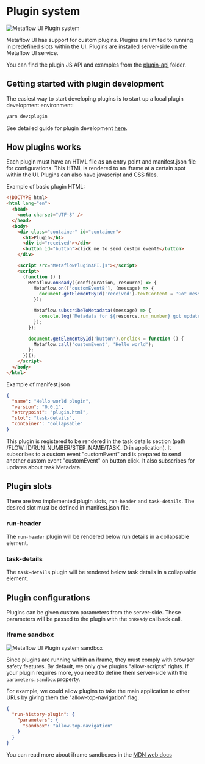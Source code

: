 # Plugin system

![Metaflow UI Plugin system](images/metaflow-ui-plugins.png)

Metaflow UI has support for custom plugins. Plugins are limited to running in predefined slots within the UI. Plugins are installed server-side on the Metaflow UI service.

You can find the plugin JS API and examples from the [plugin-api](../plugin-api/README.md) folder.

## Getting started with plugin development

The easiest way to start developing plugins is to start up a local plugin development environment:

```sh
yarn dev:plugin
```

See detailed guide for plugin development [here](./plugin-guide.md).

## How plugins works

Each plugin must have an HTML file as an entry point and manifest.json file for configurations. This HTML is rendered to an iframe at a certain spot within the UI. Plugins can also have javascript and CSS files.

Example of basic plugin HTML:

```html
<!DOCTYPE html>
<html lang="en">
  <head>
    <meta charset="UTF-8" />
  </head>
  <body>
    <div class="container" id="container">
      <h1>Plugin</h1>
      <div id="received"></div>
      <button id="button">click me to send custom event!</button>
    </div>

    <script src="MetaflowPluginAPI.js"></script>
    <script>
      (function () {
        Metaflow.onReady((configuration, resource) => {
          Metaflow.on(['customEventB'], (message) => {
            document.getElementById('received').textContent = 'Got message: ' + message.data;
          });

          Metaflow.subscribeToMetadata((message) => {
            console.log(`Metadata for ${resource.run_number} got updated! Metadata object for the task is ${JSON.stringify(message.data)}`);
          });
        });

        document.getElementById('button').onclick = function () {
          Metaflow.call('customEvent', 'Hello world');
        };
      })();
    </script>
  </body>
</html>
```

Example of manifest.json

```json
{
  "name": "Hello world plugin",
  "version": "0.0.1",
  "entrypoint": "plugin.html",
  "slot": "task-details", 
  "container": "collapsable"
}
```


This plugin is registered to be rendered in the task details section (path /FLOW_ID/RUN_NUMBER/STEP_NAME/TASK_ID in application). It subscribes to a custom event "customEvent" and is prepared to send another custom event "customEvent" on button click. It also subscribes for updates about task Metadata.

## Plugin slots

There are two implemented plugin slots, `run-header` and `task-details`. The desired slot must be defined in manifest.json file.

### run-header

The `run-header` plugin will be rendered below run details in a collapsable element.

### task-details

The `task-details` plugin will be rendered below task details in a collapsable element.

## Plugin configurations

Plugins can be given custom parameters from the server-side. These parameters will be passed to the plugin with the `onReady` callback call.

### Iframe sandbox

![Metaflow UI Plugin system sandbox](images/metaflow-ui-plugins-sandbox.png)

Since plugins are running within an iframe, they must comply with browser safety features. By default, we only give plugins "allow-scripts" rights. If your plugin requires more, you need to define them server-side with the `parameters.sandbox` property.

For example, we could allow plugins to take the main application to other URLs by giving them the "allow-top-navigation" flag.

```JSON
{
  "run-history-plugin": {
    "parameters": {
      "sandbox": "allow-top-navigation"
    }
  }
}
```

You can read more about iframe sandboxes in the [MDN web docs](https://developer.mozilla.org/en-US/docs/Web/HTML/Element/iframe#attr-sandbox)

